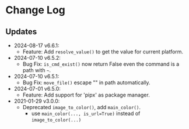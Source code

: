 # Change Log
## Updates
* 2024-08-17 v6.6.1:
    * Feature: Add `resolve_value()` to get the value for current platform.
* 2024-07-10 v6.5.2:
    * Bug Fix: `is_cmd_exist()` now return False even the command is a path with `~`.
* 2024-07-10 v6.5.1:
    * Bug Fix: `move_file()` escape "\" in path automatically.
* 2024-07-01 v6.5.0:
    * Feature: Add support for 'pipx' as package manager.
* 2021-01-29 v3.0.0:
    * Deprecated `image_to_color()`, add `main_color()`.
        * use `main_color(..., is_url=True)` instead of `image_to_color(...)`

